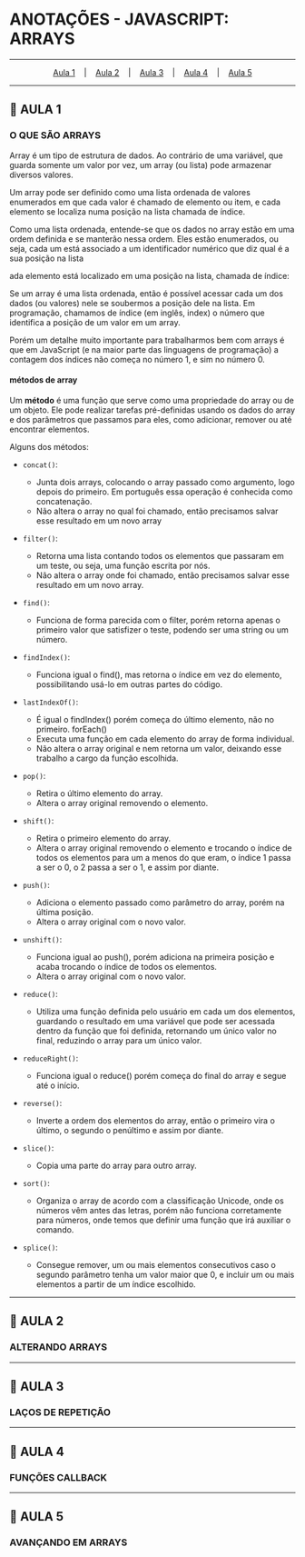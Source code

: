 # ANOTAÇÕES - JAVASCRIPT: ARRAYS

---
<p align="center">
  <a href="#-aula-1">Aula 1</a> &nbsp;&nbsp;&nbsp;|&nbsp;&nbsp;&nbsp;
  <a href="#-aula-2">Aula 2</a> &nbsp;&nbsp;&nbsp;|&nbsp;&nbsp;&nbsp;
  <a href="#-aula-3">Aula 3</a> &nbsp;&nbsp;&nbsp;|&nbsp;&nbsp;&nbsp;
  <a href="#-aula-4">Aula 4</a> &nbsp;&nbsp;&nbsp;|&nbsp;&nbsp;&nbsp;
  <a href="#-aula-5">Aula 5</a> 

</p>

---

## 📌 AULA 1
### O QUE SÃO ARRAYS
Array é um tipo de estrutura de dados. Ao contrário de uma variável, que guarda somente um valor por vez, um array (ou lista) pode armazenar diversos valores.

Um array pode ser definido como uma lista ordenada de valores enumerados em que cada valor é chamado de elemento ou item, e cada elemento se localiza numa posição na lista chamada de índice.

Como uma lista ordenada, entende-se que os dados no array estão em uma ordem definida e se manterão nessa ordem. Eles estão enumerados, ou seja, cada um está associado a um identificador numérico que diz qual é a sua posição na lista

ada elemento está localizado em uma posição na lista, chamada de índice:

Se um array é uma lista ordenada, então é possível acessar cada um dos dados (ou valores) nele se soubermos a posição dele na lista. Em programação, chamamos de índice (em inglês, index) o número que identifica a posição de um valor em um array.

Porém um detalhe muito importante para trabalharmos bem com arrays é que em JavaScript (e na maior parte das linguagens de programação) a contagem dos índices não começa no número 1, e sim no número 0. 

#### métodos de array
Um **método** é uma função que serve como uma propriedade do array ou de um objeto.  Ele pode realizar tarefas pré-definidas usando os dados do array e dos parâmetros que passamos para eles, como adicionar, remover ou até encontrar elementos.

Alguns dos métodos:
- ```concat()```: 
  - Junta dois arrays, colocando o array passado como argumento, logo depois do primeiro. Em português essa operação é conhecida como concatenação.
  - Não altera o array no qual foi chamado, então precisamos salvar esse resultado em um novo array

- ```filter()```:
  - Retorna uma lista contando todos os elementos que passaram em um teste, ou seja, uma função escrita por nós.
  - Não altera o array onde foi chamado, então precisamos salvar esse resultado em um novo array.

- ```find()```:
  - Funciona de forma parecida com o filter, porém retorna apenas o primeiro valor que satisfizer o teste, podendo ser uma string ou um número.

- ```findIndex()```:
  - Funciona igual o find(), mas retorna o índice em vez do elemento, possibilitando usá-lo em outras partes do código.

- ```lastIndexOf()```:
  - É igual o findIndex() porém começa do último elemento, não no primeiro.
forEach()
  - Executa uma função em cada elemento do array de forma individual.
  - Não altera o array original e nem retorna um valor, deixando esse trabalho a cargo da função escolhida.

- ```pop()```:
  - Retira o último elemento do array.
  - Altera o array original removendo o elemento.

- ```shift()```:
  - Retira o primeiro elemento do array.
  - Altera o array original removendo o elemento e trocando o índice de todos os elementos para um a menos do que eram, o índice 1 passa a ser o 0, o 2 passa a ser o 1, e assim por diante.

- ```push()```:
  - Adiciona o elemento passado como parâmetro do array, porém na última posição.
  - Altera o array original com o novo valor.

- ```unshift()```:
  - Funciona igual ao push(), porém adiciona na primeira posição e acaba trocando o índice de todos os elementos.
  - Altera o array original com o novo valor.

- ```reduce()```:
  - Utiliza uma função definida pelo usuário em cada um dos elementos, guardando o resultado em uma variável que pode ser acessada dentro da função que foi definida, retornando um único valor no final, reduzindo o array para um único valor.

- ```reduceRight()```:
  - Funciona igual o reduce() porém começa do final do array e segue até o início.

- ```reverse()```:
  - Inverte a ordem dos elementos do array, então o primeiro vira o último, o segundo o penúltimo e assim por diante.

- ```slice()```:
  - Copia uma parte do array para outro array.

- ```sort()```:
  - Organiza o array de acordo com a classificação Unicode, onde os números vêm antes das letras, porém não funciona corretamente para números, onde temos que definir uma função que irá auxiliar o comando.

- ```splice()```:
  - Consegue remover, um ou mais elementos consecutivos caso o segundo parâmetro tenha um valor maior que 0, e incluir um ou mais elementos a partir de um índice escolhido.


---

## 📌 AULA 2
### ALTERANDO ARRAYS
---

## 📌 AULA 3
### LAÇOS DE REPETIÇÃO

---

## 📌 AULA 4
### FUNÇÕES CALLBACK

---

## 📌 AULA 5
### AVANÇANDO EM ARRAYS